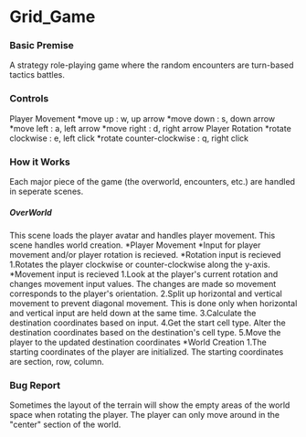 # Grid_Game
### Basic Premise
A strategy role-playing game where the random encounters are turn-based tactics battles.
### Controls
Player Movement
*move up    : w, up arrow
*move down  : s, down arrow
*move left  : a, left arrow
*move right : d, right arrow
Player Rotation
*rotate clockwise         : e, left click
*rotate counter-clockwise : q, right click
### How it Works
Each major piece of the game (the overworld, encounters, etc.) are handled in seperate scenes.
##### OverWorld
This scene loads the player avatar and handles player movement. This scene handles world creation.
*Player Movement
  *Input for player movement and/or player rotation is recieved.
  *Rotation input is recieved
    1.Rotates the player clockwise or counter-clockwise along the y-axis.
  *Movement input is recieved
    1.Look at the player's current rotation and changes movement input values. The changes are made so movement corresponds to the player's orientation.
    2.Split up horizontal and vertical movement to prevent diagonal movement. This is done only when horizontal and vertical input are held down at the same time.
    3.Calculate the destination coordinates based on input.
    4.Get the start cell type. Alter the destination coordinates based on the destination's cell type.
    5.Move the player to the updated destination coordinates
*World Creation
  1.The starting coordinates of the player are initialized. The starting coordinates are section, row, column.
### Bug Report
Sometimes the layout of the terrain will show the empty areas of the world space when rotating the player. The player can only move around in the "center" section of the world.
